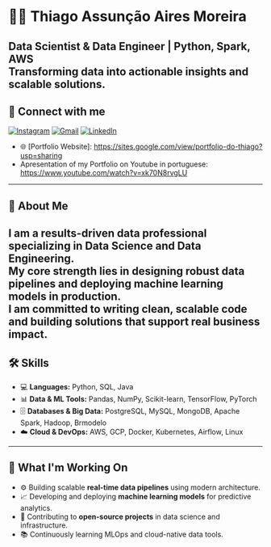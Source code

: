 # 👨‍💻 Thiago Assunção Aires Moreira

**Data Scientist & Data Engineer** | Python, Spark, AWS  
Transforming data into actionable insights and scalable solutions.  
---
## 📲 Connect with me

[![Instagram](https://img.shields.io/badge/INSTAGRAM-pink?style=for-the-badge&logo=instagram&logoColor=white)](https://www.instagram.com/thiago.aires_/)
[![Gmail](https://img.shields.io/badge/GMAIL-333333?style=for-the-badge&logo=gmail&logoColor=white)](kbyteow@gmail.com)
[![LinkedIn](https://img.shields.io/badge/LINKEDIN-0A66C2?style=for-the-badge&logo=linkedin&logoColor=white)](www.linkedin.com/in/thiago-assunção-aires-moreira-b45091305 )
- 🌐 [Portfolio Website]: https://sites.google.com/view/portfolio-do-thiago?usp=sharing
- Apresentation of my Portfolio on Youtube in portuguese: https://www.youtube.com/watch?v=xk70N8rvgLU
---
## 📌 About Me  
I am a results-driven data professional specializing in **Data Science** and **Data Engineering**.  
My core strength lies in designing robust data pipelines and deploying machine learning models in production.  
I am committed to writing clean, scalable code and building solutions that support real business impact.  
---
## 🛠️ Skills  
- 💻 **Languages:** Python, SQL, Java  
- 📊 **Data & ML Tools:** Pandas, NumPy, Scikit-learn, TensorFlow, PyTorch  
- 🗄️ **Databases & Big Data:** PostgreSQL, MySQL, MongoDB, Apache Spark, Hadoop, Brmodelo
- ☁️ **Cloud & DevOps:** AWS, GCP, Docker, Kubernetes, Airflow, Linux  
---
## 🚀 What I'm Working On  
- ⚙️ Building scalable **real-time data pipelines** using modern architecture.  
- 📈 Developing and deploying **machine learning models** for predictive analytics.  
- 🤝 Contributing to **open-source projects** in data science and infrastructure.  
- 📚 Continuously learning MLOps and cloud-native data tools.  
